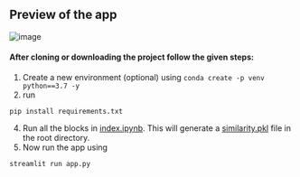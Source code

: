 ## Preview of the app  
![image](https://github.com/chaman56/Movie_Recommender/assets/76009420/c80322a0-52cc-4e44-8405-19592a3d037b)

#### After cloning or downloading the project follow the given steps:  
  1. Create a new environment (optional) using ``` conda create -p venv python==3.7 -y ```
  2. run
```
pip install requirements.txt
```  
  4. Run all the blocks in [index.ipynb](#). This will generate a [similarity.pkl](#) file in the root directory.
  5. Now run the app using
```
streamlit run app.py
```
